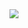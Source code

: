 <img src = "https://github.com/FontysVenlo/intelligent-traffic-control-prj3-g13-itc/blob/main/Design/ClassDiagram/PRJ3-ClassDiagram-TCL.svg">
